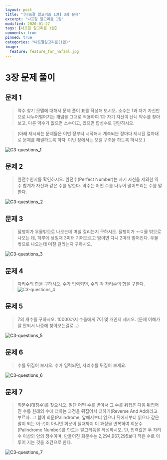 ```yaml
---
layout: post
title: "[나프잘 알고리즘 1권] 3장 문제"
excerpt: "나프잘 알고리즘 1권"
modified: 2020-01-27
tags: [나프잘 알고리즘 1권]
comments: true
pinned: true
categories: "나프잘알고리즘(1권)"
image:
  feature: feature_for_nafzal.jpg
---
```


# 3장 문제 풀이

## 문제 1
> 약수 찾기 모델에 대해서 문제 풀이 표를 작성해 보시오. 소수는 1과 자기 자신만으로 나누어떨어지는 개념을 그대로 적용하여 1과 자기 자신이 난니 약수를 찾아보고, 다른 약수가 없으면 소수이고, 있으면 합성수로 판단하시오.

> (아래 제시되는 문제들은 이번 장부터 시작해서 계속되는 장마다 제시된 절차대로 문제를 해결하도록 하자. 이번 장에서는 모델 구축을 하도록 하시오.)

![C3-questions_1](https://user-images.githubusercontent.com/25213941/73182689-d6841b00-415c-11ea-83ef-83b15f6b2aa3.png)

## 문제 2
> 완전수인지를 확인하시오. 완전수(Perfect Number)는 자기 자신을 제외한 약수 합계가 자신과 같은 수를 말한다. 약수는 어떤 수를 나누어 떨어뜨리는 수를 말한다.

![C3-questions_2](https://user-images.githubusercontent.com/25213941/73182692-d6841b00-415c-11ea-9415-c6af494ebf9c.png)

## 문제 3
> 달팽이가 우물밖으로 나오는데 며칠 걸리는지 구하시오. 달팽이가 ㅜㅇ물 밖으로 나오는 데, 하루에 낮일때 3미터 기어오르고 밤이면 다시 2미터 떨어진다. 우물 밖으로 나오는데 며칠 걸리는지 구하시오.

![C3-questions_3](https://user-images.githubusercontent.com/25213941/73182693-d71cb180-415c-11ea-9ee9-fa86fa367377.png)

## 문제 4
> 자리수의 합을 구하시오. 수가 입력되면, 수의 각 자리수의 합을 구한다.
![C3-questions_4](https://user-images.githubusercontent.com/25213941/73182694-d71cb180-415c-11ea-9a0b-13d3d6478ab0.png)

## 문제 5
> 7의 개수를 구하시오. 10000까지 수들에게 7이 몇 개인지 세시오.
(문제 이해가 잘 안되서 나중에 찾아보는걸로...)

![C3-questions_5](https://user-images.githubusercontent.com/25213941/73183278-e3edd500-415d-11ea-958a-06be251a829d.png)

## 문제 6
> 수를 뒤집어 보시오. 수가 입력되면, 자리수를 뒤집어 보세요.

![C3-questions_6](https://user-images.githubusercontent.com/25213941/73183279-e4866b80-415d-11ea-876c-d3d205b57f1a.png)

## 문제 7
> 회문수(대칭수)를 찾으시오.
> 일단 어떤 수를 받아서 그 수를 뒤집은 다음 뒤집어진 수를 원래의 수에 더하는 과정을 뒤집어서 더하기(Reverse And Add)라고 부르자. 그 합이 회문(Palindrome, 앞에서부터 읽으나 뒤에서부터 읽으나 같은 말이 되는 어구)이 아니면 회문이 될때까지 이 과정을 반복하여 회문수(Palindrome Number)를 만드는 알고리듬을 작성하시오. 단, 입력값은 두 자리 수 이상의 양의 정수이며, 만들어진 회문수는 2,294,967,295보다 작은 수로 이루어 지는 것을 조건으로 한다.

![C3-questions_7](https://user-images.githubusercontent.com/25213941/73183280-e4866b80-415d-11ea-8334-3b251d6d495b.png)


